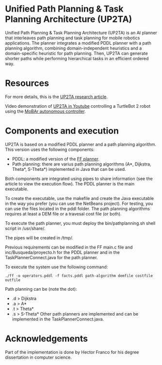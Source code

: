 # Unified Path Planning &amp; Task Planning Architecture (UP2TA)

Unified Path Planning &amp; Task Planning Architecture (UP2TA) is an AI planner that interleaves path planning and task planning for mobile robotics applications. The planner integrates a modified PDDL planner with a path planning algorithm, combining domain-independent heuristics and a domain-specific heuristic for path planning. Then, UP2TA can generate shorter paths while performing hierarchical tasks in an efficient ordered way. 

# Resources

For more details, this is the [UP2TA research article](https://doi.org/10.1016/j.robot.2016.04.010).

Video demonstration of [UP2TA in Youtube](https://www.youtube.com/watch?v=iRlg25wF6jw) controlling a TurtleBot 2 robot using the [MoBAr autonomous controller](https://github.com/ISG-UAH/mobar-turtlebot).


# Components and execution

UP2TA is based on a modified PDDL planner and a path planning algorithm. This version uses the following components:
- PDDL: a modified version of the [FF planner](https://fai.cs.uni-saarland.de/hoffmann/ff.html).
- Path planning: there are varius path planning algorithms (A*, Dijkstra, Theta*, S-Theta*) implemented in Java that can be used.

Both components are integrated using pipes to share information (see the article to view the execution flow). The PDDL planner is the main executable.

To create the executable, use the makefile and create the Java executable in the way you prefer (you can use the NetBeans project). For testing, you can use the files located in the pddl folder.  The path planning algorithms requires at least a DEM file or a travesal cost file (or both).

To execute the path planner, you must deploy the bin/pathplanning.sh shell script in /usr/share/.

The pipes will be created in /tmp/. 

Previous requirements can be modified in the FF main.c file and inc/Busqueda/proyecto.h for the PDDL planner and in the TaskPlannerConnect.java for the path planner.

To execute the system use the following command:

```./ff -o operators.pddl -f facts.pddl path-algorithm demfile costfile outfile```

Path planning can be (note the dot):
- .d > Dijkstra
- .a > A*
- .t > Theta*
- .s > S-Theta*
Other path planners are implemented and can be implemented in the TaskPlannerConnect.java.


# Acknowledgements

Part of the implementation is done by Hector Franco for his degree dissertation in computer science.
